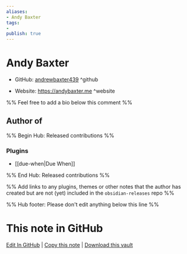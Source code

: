 ```yaml
---
aliases:
- Andy Baxter
tags:
- 
publish: true
---
```


# Andy Baxter

- GitHub: [andrewbaxter439](https://github.com/andrewbaxter439/) ^github
<!-- - Discord: `@` ^discord-->
- Website: <https://andybaxter.me> ^website
<!-- - [[Publish sites|Publish site]]: <https://> ^publish-->

%% Feel free to add a bio below this comment %%


## Author of

%% Begin Hub: Released contributions %%
### Plugins
- [[due-when|Due When]]

%% End Hub: Released contributions %%

%% Add links to any plugins, themes or other notes that the author has created but are not (yet) included in the `obsidian-releases` repo %%

<!--
### Unlisted plugins
-->

<!--
### Others
-->

<!--
## Sponsor this author
-->

<!-- - [[GitHub sponsors]]: [Sponsor @andrewbaxter439 on GitHub Sponsors](https://github.com/sponsors/andrewbaxter439) ^github-sponsor-->
<!-- - [[Buy me a coffee]]: <https://> ^buy-me-a-coffee-->
<!-- - [[PayPal]]: <https://> ^paypal-->
<!-- - [[Patreon]]: <https://> ^patreon-->

<!--
## Follow this author
-->

<!-- - [[YouTube Channels|On YouTube]]: <https://> ^youtube-->
<!-- - Twitter: <https://> ^twitter-->
<!-- - ... -->

%% Hub footer: Please don't edit anything below this line %%

# This note in GitHub

<span class="git-footer">[Edit In GitHub](https://github.dev/obsidian-community/obsidian-hub/blob/main/01%20-%20Community/People/andrewbaxter439.md "git-hub-edit-note") | [Copy this note](https://raw.githubusercontent.com/obsidian-community/obsidian-hub/main/01%20-%20Community/People/andrewbaxter439.md "git-hub-copy-note") | [Download this vault](https://github.com/obsidian-community/obsidian-hub/archive/refs/heads/main.zip "git-hub-download-vault") </span>

